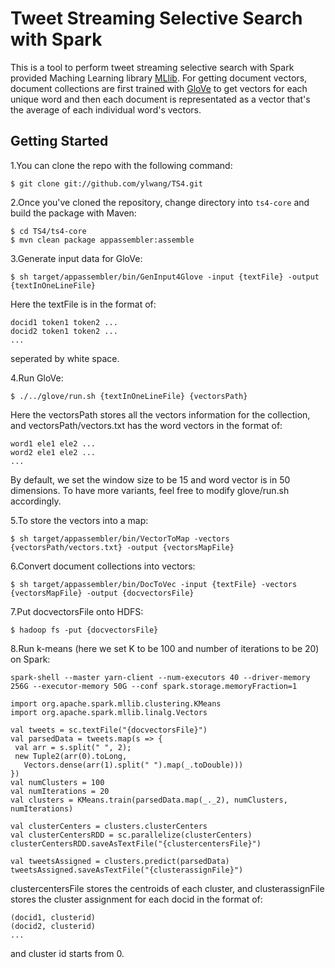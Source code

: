 Tweet Streaming Selective Search with Spark
=============
This is a tool to perform tweet streaming selective search with Spark provided Maching Learning library [MLlib](http://spark.apache.org/docs/latest/mllib-clustering.html). For getting document vectors, document collections are first trained with [GloVe](http://nlp.stanford.edu/projects/glove/) to get vectors for each unique word and then each document is representated as a vector that's the average of each individual word's vectors.

Getting Started
--------------
1.You can clone the repo with the following command:
```
$ git clone git://github.com/ylwang/TS4.git
``` 
2.Once you've cloned the repository, change directory into `ts4-core` and build the package with Maven:
```
$ cd TS4/ts4-core
$ mvn clean package appassembler:assemble
```
3.Generate input data for GloVe:
```
$ sh target/appassembler/bin/GenInput4Glove -input {textFile} -output {textInOneLineFile}
```
Here the textFile is in the format of:
```
docid1 token1 token2 ...
docid2 token1 token2 ...
...
```
seperated by white space.

4.Run GloVe:
```
$ ./../glove/run.sh {textInOneLineFile} {vectorsPath}
```
Here the vectorsPath stores all the vectors information for the collection, and vectorsPath/vectors.txt has the word vectors in the format of:
```
word1 ele1 ele2 ...
word2 ele1 ele2 ...
...
```
By default, we set the window size to be 15 and word vector is in 50 dimensions. To have more variants, feel free to modify glove/run.sh accordingly.

5.To store the vectors into a map:
```
$ sh target/appassembler/bin/VectorToMap -vectors {vectorsPath/vectors.txt} -output {vectorsMapFile}
```
6.Convert document collections into vectors:
```
$ sh target/appassembler/bin/DocToVec -input {textFile} -vectors {vectorsMapFile} -output {docvectorsFile}
```
7.Put docvectorsFile onto HDFS:
```
$ hadoop fs -put {docvectorsFile}
```
8.Run k-means (here we set K to be 100 and number of iterations to be 20) on Spark:
```
spark-shell --master yarn-client --num-executors 40 --driver-memory 256G --executor-memory 50G --conf spark.storage.memoryFraction=1

import org.apache.spark.mllib.clustering.KMeans
import org.apache.spark.mllib.linalg.Vectors

val tweets = sc.textFile("{docvectorsFile}")
val parsedData = tweets.map(s => {
 val arr = s.split(" ", 2);
 new Tuple2(arr(0).toLong, 
   Vectors.dense(arr(1).split(" ").map(_.toDouble)))
})
val numClusters = 100
val numIterations = 20
val clusters = KMeans.train(parsedData.map(_._2), numClusters, numIterations)

val clusterCenters = clusters.clusterCenters
val clusterCentersRDD = sc.parallelize(clusterCenters)
clusterCentersRDD.saveAsTextFile("{clustercentersFile}")

val tweetsAssigned = clusters.predict(parsedData)
tweetsAssigned.saveAsTextFile("{clusterassignFile}")
```
clustercentersFile stores the centroids of each cluster, and clusterassignFile stores the cluster assignment for each docid in the format of:
```
(docid1, clusterid)
(docid2, clusterid)
...
```
and cluster id starts from 0.
